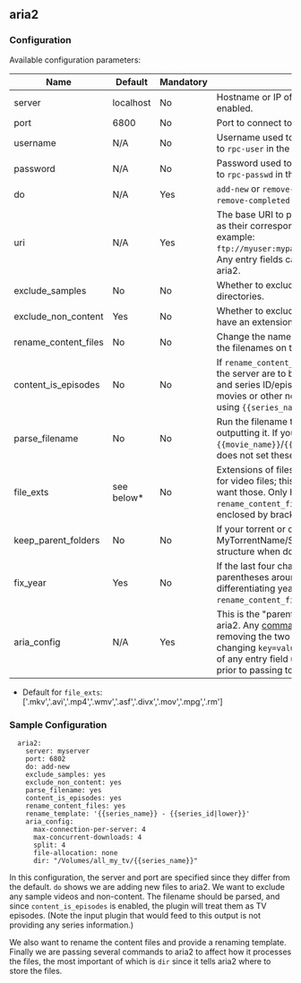 ## aria2 ##
### Configuration ###
Available configuration parameters:

|Name|Default|Mandatory|Description|
|----|-------|---------|-----------|
|server|localhost|No|Hostname or IP of the server where aria2 is running and has XML-RPC enabled.|
|port|6800|No|Port to connect to on the server listed above.|
|username|N/A|No|Username used to connect to the aria2 XML-RPC server. (Corresponds to ```rpc-user``` in the aria2 config file.)|
|password|N/A|No|Password used to connect to the aria2 XML-RPC server. (Corresponds to ```rpc-passwd``` in the aria2 config file.)
|do|N/A|Yes|```add-new``` or ```remove-completed```. ```add-new``` passes files to aria2 to download; ```remove-completed``` removes them (after verifying they are completed).|
|uri|N/A|Yes|The base URI to pass to aria2. Include Basic Auth parameters inline, or as their corresponding aria2 commands under aria_config below. Inline example: ```ftp://myuser:mypass@ftp.example.com:21/path/to/directory/{{title}}```. Any entry fields can be included and will be parsed prior to passing to aria2.|
|exclude_samples|No|No|Whether to exclude files containing ```sample``` in their name or parent directories.|
|exclude_non_content|Yes|No|Whether to exclude "non-content" files; that is, anything that does not have an extension listed in ```file_exts``` (see below).|
|rename_content_files|No|No|Change the names of the downloaded files. Not this does NOT change the filenames on the server or in torrents!|
|content_is_episodes|No|No|If ```rename_content_files``` is enabled, choose whether the filenames on the server are to be parsed as episodes (meaning have a series name and series ID/episode number). If set to false, they are assumed to be movies or other non-episodic content. This must be set to Yes if you are using ```{{series_name}}``` or ```{{series_id}}``` in your ```rename_template```.|
|parse_filename|No|No|Run the filename through SeriesParser or MovieParser prior to outputting it. If you wish to use ```{{series_name}}```/```{{series_id}}``` or ```{{movie_name}}```/```{{name}}``` in your ```rename_template``` and your input plugin does not set these fields, this must be set to Yes.|
|file_exts|see below*|No|Extensions of files to exclude as "non-content". The default is intended for video files; this could be expanded to include subtitle files, if you want those. Only has an effect if ```exclude_non_content``` or ```rename_content_files``` is enabled. Must be a comma-separated list enclosed by brackets.|
|keep_parent_folders|No|No|If your torrent or other input has a directory structure, such as MyTorrentName/Sample/Sample.mkv and you want to keep that structure when downloading, set this to Yes.|
|fix_year|Yes|No|If the last four characters of a TV show's name are numbers, add parentheses around them in the output filename, since it is most likely a differentiating year. Only has an effect if ```parse_filename``` and ```rename_content_files``` are both enabled.|
|aria_config|N/A|Yes|This is the "parent folder" of any parameters that should get passed to aria2. Any [command line option](http://aria2.sourceforge.net/manual/en/html/aria2c.html#options) available in aria2 can be used by removing the two dashes (--) in front of the command name and changing ```key=value``` to ```key: value```. Any parameter can contain the value of any entry field using the ```{{fieldname}}``` syntax and will be parsed prior to passing to aria2. See sample configuration below.|

* Default for ```file_exts```: ['.mkv','.avi','.mp4','.wmv','.asf','.divx','.mov','.mpg','.rm']

### Sample Configuration ###
```
  aria2:
    server: myserver
    port: 6802
    do: add-new
    exclude_samples: yes
    exclude_non_content: yes
    parse_filename: yes
    content_is_episodes: yes
    rename_content_files: yes
    rename_template: '{{series_name}} - {{series_id|lower}}'
    aria_config:
      max-connection-per-server: 4
      max-concurrent-downloads: 4
      split: 4
      file-allocation: none
      dir: "/Volumes/all_my_tv/{{series_name}}"
```

In this configuration, the server and port are specified since they differ from the default. ```do``` shows we are adding new files to aria2. We want to exclude any sample videos and non-content. The filename should be parsed, and since ```content_is_episodes``` is enabled, the plugin will treat them as TV episodes. (Note the input plugin that would feed to this output is not providing any series information.)

We also want to rename the content files and provide a renaming template. Finally we are passing several commands to aria2 to affect how it processes the files, the most important of which is ```dir``` since it tells aria2 where to store the files.